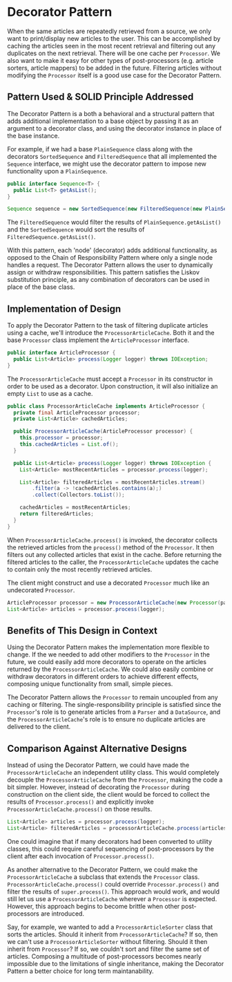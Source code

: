 # <i class="fas fa-hat-wizard" style="color:#FA023C"></i> Decorator Pattern
When the same articles are repeatedly retrieved from a source, we only want to
print/display new articles to the user. This can be accomplished by caching the
articles seen in the most recent retrieval and filtering out any duplicates on
the next retrieval. There will be one cache per `Processor`. We also want to
make it easy for other types of post-processors (e.g. article sorters, article
mappers) to be added in the future. Filtering articles without modifying the
`Processor` itself is a good use case for the Decorator Pattern.

## Pattern Used & SOLID Principle Addressed
The Decorator Pattern is a both a behavioral and a structural pattern that adds
additional implementation to a base object by passing it as an argument to a
decorator class, and using the decorator instance in place of the base instance.

For example, if we had a base `PlainSequence` class along with the decorators
`SortedSequence` and `FilteredSequence` that all implemented the `Sequence`
interface, we might use the decorator pattern to impose new functionality upon a
`PlainSequence`.
```java
public interface Sequence<T> {
  public List<T> getAsList();
}

Sequence sequence = new SortedSequence(new FilteredSequence(new PlainSequence(3, 1, 2, 4)));
```

The `FilteredSequence` would filter the results of `PlainSequence.getAsList()`
and the `SortedSequence` would sort the results of
`FilteredSequence.getAsList()`.

With this pattern, each 'node' (decorator) adds additional functionality, as
opposed to the Chain of Responsibility Pattern where only a single node handles
a request. The Decorator Pattern allows the user to dynamically assign or
withdraw responsibilities. This pattern satisfies the Liskov substitution
principle, as any combination of decorators can be used in place of the base
class.

## Implementation of Design
To apply the Decorator Pattern to the task of filtering duplicate articles using
a cache, we'll introduce the `ProcessorArticleCache`. Both it and the base
`Processor` class implement the `ArticleProcessor` interface.
```java
public interface ArticleProcessor {
  public List<Article> process(Logger logger) throws IOException;
}
```

The `ProcessorArticleCache` must accept a `Processor` in its constructor in
order to be used as a decorator. Upon construction, it will also initialize an
empty `List` to use as a cache.

```java
public class ProcessorArticleCache implements ArticleProcessor {
  private final ArticleProcessor processor;
  private List<Article> cachedArticles;

  public ProcessorArticleCache(ArticleProcessor processor) {
    this.processor = processor;
    this.cachedArticles = List.of();
  }

  public List<Article> process(Logger logger) throws IOException {
    List<Article> mostRecentArticles = processor.process(logger);

    List<Article> filteredArticles = mostRecentArticles.stream()
        .filter(a -> !cachedArticles.contains(a);)
        .collect(Collectors.toList());

    cachedArticles = mostRecentArticles;
    return filteredArticles;
  }
}
```

When `ProcessorArticleCache.process()` is invoked, the decorator collects the
retrieved articles from the `process()` method of the `Processor`. It then
filters out any collected articles that exist in the cache. Before returning the
filtered articles to the caller, the `ProcessorArticleCache` updates the cache
to contain only the most recently retrieved articles.

The client might construct and use a decorated `Processor` much like an
undecorated `Processor`.
```java
ArticleProcessor processor = new ProcessorArticleCache(new Processor(parser, source));
List<Article> articles = processor.process(logger);
```

## Benefits of This Design in Context
Using the Decorator Pattern makes the implementation more flexible to change. If
the we needed to add other modifiers to the `Processor` in the future, we could
easily add more decorators to operate on the articles returned by the
`ProcessorArticleCache`. We could also easily combine or withdraw decorators in
different orders to achieve different effects, composing unique functionality
from small, simple pieces.

The Decorator Pattern allows the `Processor` to remain uncoupled from any
caching or filtering. The single-responsibility principle is satisfied since the
`Processor`'s role is to generate articles from a `Parser` and a `DataSource`,
and the `ProcessorArticleCache`'s role is to ensure no duplicate articles are
delivered to the client.

## Comparison Against Alternative Designs
Instead of using the Decorator Pattern, we could have made the
`ProcessorArticleCache` an independent utility class. This would completely
decouple the `ProcessorArticleCache` from the `Processor`, making the code a bit
simpler. However, instead of decorating the `Processor` during construction on
the client side, the client would be forced to collect the results of
`Processor.process()` and explicitly invoke `ProcessorArticleCache.process()` on
those results.
```java
List<Article> articles = processor.process(logger);
List<Article> filteredArticles = processorArticleCache.process(articles, logger);
```
One could imagine that if many decorators had been converted to utility classes,
this could require careful sequencing of post-processors by the client after
each invocation of `Processor.process()`.

As another alternative to the Decorator Pattern, we could make the
`ProcessorArticleCache` a subclass that extends the `Processor` class.
`ProcessorArticleCache.process()` could override `Processor.process()` and
filter the results of `super.process()`. This approach would work, and would
still let us use a `ProcessorArticleCache` wherever a `Processor` is expected.
However, this approach begins to become brittle when other post-processors are
introduced.

Say, for example, we wanted to add a `ProcessorArticleSorter` class that sorts
the articles. Should it inherit from `ProcessorArticleCache`? If so, then we
can't use a `ProcessorArticleSorter` without filtering. Should it then inherit
from `Processor`? If so, we couldn't sort and filter the same set of articles.
Composing a multitude of post-processors becomes nearly impossible due to the
limitations of single inheritance, making the Decorator Pattern a better choice
for long term maintanability.
